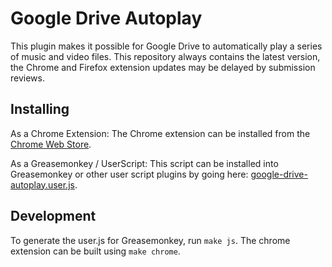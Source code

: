 # Google Drive Autoplay
This plugin makes it possible for Google Drive to automatically play a series of music and video files. 
This repository always contains the latest version, the Chrome and Firefox extension updates may be delayed by submission reviews.

## Installing
As a Chrome Extension:
The Chrome extension can be installed from the [Chrome Web Store](https://chrome.google.com/webstore).

As a Greasemonkey / UserScript:
This script can be installed into Greasemonkey or other user script plugins by going here: [google-drive-autoplay.user.js](https://gist.github.com/Oracle16/1f3c3ed613b76adef497b844a96408a1/raw/6a3319f0ba94e42deb047c7bb07b54672992a9c1/google-drive-autoplay.user.js).

## Development
To generate the user.js for Greasemonkey, run ```make js```.
The chrome extension can be built using ```make chrome```.
